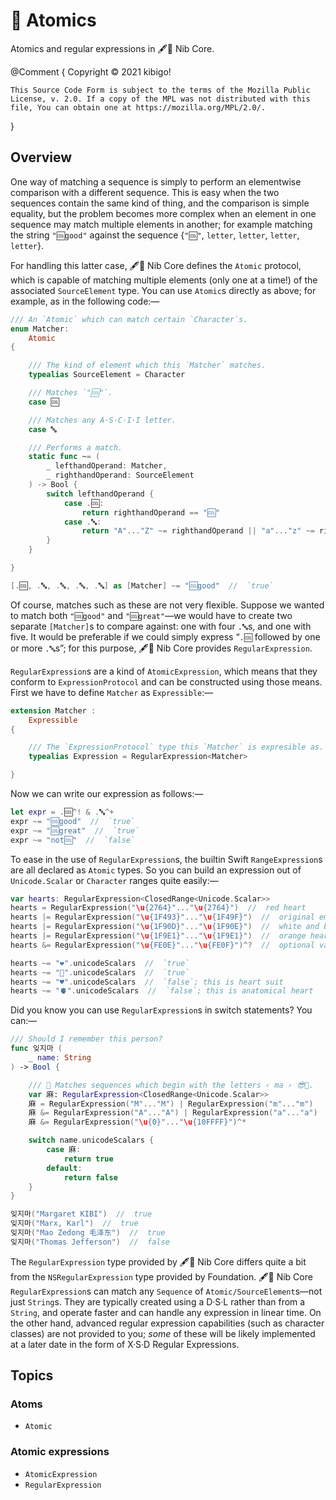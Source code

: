 #  🐜 Atomics  #

Atomics and regular expressions in 🖋🥑 Nib Core.

@Comment {
	Copyright © 2021 kibigo!

	This Source Code Form is subject to the terms of the Mozilla Public License, v. 2.0. If a copy of the MPL was not distributed with this file, You can obtain one at https://mozilla.org/MPL/2.0/.
}


##  Overview  ##

One way of matching a sequence is simply to perform an elementwise comparison with a different sequence.
This is easy when the two sequences contain the same kind of thing, and the comparison is simple equality, but the problem becomes more complex when an element in one sequence may match multiple elements in another; for example matching the string `"🆒good"` against the sequence {`"🆒"`, `letter`, `letter`, `letter`, `letter`}.

For handling this latter case, 🖋🥑 Nib Core defines the ``Atomic`` protocol, which is capable of matching multiple elements (only one at a time!) of the associated `SourceElement` type.
You can use `Atomic`s directly as above; for example, as in the following code:—

```swift
/// An `Atomic` which can match certain `Character`s.
enum Matcher:
    Atomic
{

    /// The kind of element which this `Matcher` matches.
    typealias SourceElement = Character

    /// Matches `"🆒"`.
    case 🆒

    /// Matches any A·S·C·I·I letter.
    case 🔤

    /// Performs a match.
    static func ~= (
        _ lefthandOperand: Matcher,
        _ righthandOperand: SourceElement
    ) -> Bool {
        switch lefthandOperand {
            case .🆒:
                return righthandOperand == "🆒"
            case .🔤:
                return "A"..."Z" ~= righthandOperand || "a"..."z" ~= righthandOperand
        }
    }

}

[.🆒, .🔤, .🔤, .🔤, .🔤] as [Matcher] ~= "🆒good"  //  `true`
```

Of course, matches such as these are not very flexible.
Suppose we wanted to match both `"🆒good"` and `"🆒great"`—we would have to create two separate `[Matcher]`s to compare against: one with four `.🔤`s, and one with five.
It would be preferable if we could simply express “`.🆒` followed by one or more `.🔤`s”; for this purpose, 🖋🥑 Nib Core provides ``RegularExpression``.

`RegularExpression`s are a kind of ``AtomicExpression``, which means that they conform to ``ExpressionProtocol`` and can be constructed using those means.
First we have to define `Matcher` as ``Expressible``:—

```swift
extension Matcher :
    Expressible
{

    /// The `ExpressionProtocol` type this `Matcher` is expresible as.
    typealias Expression = RegularExpression<Matcher>

}
```

Now we can write our expression as follows:—

```swift
let expr = .🆒^! & .🔤^+
expr ~= "🆒good"  //  `true`
expr ~= "🆒great"  //  `true`
expr ~= "not🆒"  //  `false`
```

To ease in the use of `RegularExpression`s, the builtin Swift `RangeExpression`s are all declared as `Atomic` types.
So you can build an expression out of `Unicode.Scalar` or `Character` ranges quite easily:—

```swift
var hearts: RegularExpression<ClosedRange<Unicode.Scalar>>
hearts = RegularExpression("\u{2764}"..."\u{2764}")  //  red heart
hearts |= RegularExpression("\u{1F493}"..."\u{1F49F}")  //  original emoji hearts
hearts |= RegularExpression("\u{1F90D}"..."\u{1F90E}")  //  white and brown hearts
hearts |= RegularExpression("\u{1F9E1}"..."\u{1F9E1}")  //  orange heart
hearts &= RegularExpression("\u{FE0E}"..."\u{FE0F}")^?  //  optional variation selector

hearts ~= "❤️".unicodeScalars  //  `true`
hearts ~= "💟".unicodeScalars  //  `true`
hearts ~= "♥️".unicodeScalars  //  `false`; this is heart suit
hearts ~= "🫀".unicodeScalars  //  `false`; this is anatomical heart
```

Did you know you can use `RegularExpression`s in switch statements?
You can:—

```swift
/// Should I remember this person?
func 잊지마 (
    _ name: String
) -> Bool {

    /// 🌿 Matches sequences which begin with the letters ‹ ma › 😎🌴.
    var 麻: RegularExpression<ClosedRange<Unicode.Scalar>>
    麻 = RegularExpression("M"..."M") | RegularExpression("m"..."m")
    麻 &= RegularExpression("A"..."A") | RegularExpression("a"..."a")
    麻 &= RegularExpression("\u{0}"..."\u{10FFFF}")^*

    switch name.unicodeScalars {
        case 麻:
            return true
        default:
            return false
    }
}

잊지마("Margaret KIBI")  //  true
잊지마("Marx, Karl")  //  true
잊지마("Mao Zedong 毛泽东")  //  true
잊지마("Thomas Jefferson")  //  false
```

The `RegularExpression` type provided by 🖋🥑 Nib Core differs quite a bit from the `NSRegularExpression` type provided by Foundation.
🖋🥑 Nib Core `RegularExpression`s can match any `Sequence` of ``Atomic/SourceElement``s—not just `String`s.
They are typically created using a D·S·L rather than from a `String`, and operate faster and can handle any expression in linear time.
On the other hand, advanced regular expression capabilities (such as character classes) are not provided to you; *some* of these will be likely implemented at a later date in the form of X·S·D Regular Expressions.


##  Topics  ##


###  Atoms  ###

 +  ``Atomic``


###  Atomic expressions  ###

 +  ``AtomicExpression``
 +  ``RegularExpression``
